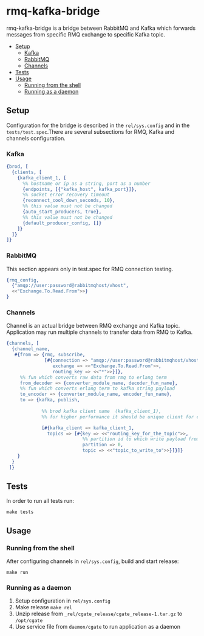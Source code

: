 # rmq-kafka-bridge
rmq-kafka-bridge is a bridge between RabbitMQ and Kafka which forwards messages from specific RMQ exchange to specific Kafka topic.


  - [Setup](#setup)
    - [Kafka](#kafka)
    - [RabbitMQ](#rabbitmq)
    - [Channels](#channels)
  - [Tests](#tests)
  - [Usage](#usage)
    - [Running from the shell](#running-from-the-shell)
    - [Running as a daemon](#running-as-a-daemon)

## Setup
Configuration for the bridge is described in the `rel/sys.config` and in the `tests/test.spec`.There are several subsections for RMQ, Kafka and channels configuration.

### Kafka
```erlang
{brod, [
  {clients, [
    {kafka_client_1, [
      %% hostname or ip as a string, port as a number
      {endpoints, [{"kafka_host", kafka_port}]}, 
      %% socket error recovery timeout
      {reconnect_cool_down_seconds, 10},         
      %% this value must not be changed
      {auto_start_producers, true},              
      %% this value must not be changed
      {default_producer_config, []}             
    ]}
  ]}
]}
```
### RabbitMQ
This section appears only in test.spec for RMQ connection testing.
```erlang
{rmq_config, 
  {"amqp://user:password@rabbitmqhost/vhost", 
  <<"Exchange.To.Read.From">>}
}
```
### Channels
Channel is an actual bridge between RMQ exchange and Kafka topic. Application may run multiple channels to transfer data from RMQ to Kafka.
```erlang
{channels, [
  {channel_name, 
   #{from => {rmq, subscribe,
              [#{connection => "amqp://user:password@rabbitmqhost/vhost",
                 exchange => <<"Exchange.To.Read.From">>,
                 routing_key => <<"*">>}]},
     %% fun which converts raw data from rmq to erlang term            
     from_decoder => {converter_module_name, decoder_fun_name},   
     %% fun which converts erlang term to kafka string payload   
     to_encoder => {converter_module_name, encoder_fun_name},        
     to => {kafka, publish,
     
             %% brod kafka client name  (kafka_client_1), 
             %% for higher performance it should be unique client for each subscriber

             [#{kafka_client => kafka_client_1,                       
               topics => [#{key => <<"routing_key_for_the_topic">>,
                            %% partition id to which write payload from RMQ
                            partition => 0,                          
                            topic => <<"topic_to_write_to">>}]}]}
    }
  }
 ]}
```

## Tests
In order to run all tests run:
```
make tests
```

## Usage
### Running from the shell
After configuring channels in `rel/sys.config`, build and start release:
```
make run
```

### Running as a daemon
1. Setup configuration in `rel/sys.config`
2. Make release `make rel`
3. Unzip release from `_rel/cgate_release/cgate_release-1.tar.gz` to `/opt/cgate`
4. Use service file from `daemon/cgate` to run application as a daemon
